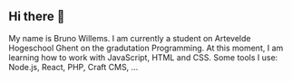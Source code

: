 ## Hi there 👋

My name is Bruno Willems. 
I am currently a student on Artevelde Hogeschool Ghent on the gradutation Programming. 
At this moment, I am learning how to work with JavaScript, HTML and CSS. 
Some tools I use: Node.js, React, PHP, Craft CMS, ...
